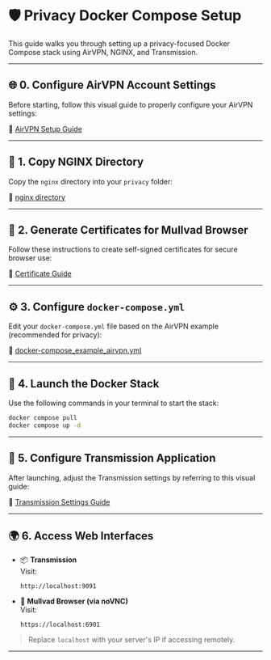 # 🛡️ Privacy Docker Compose Setup

This guide walks you through setting up a privacy-focused Docker Compose stack using AirVPN, NGINX, and Transmission.

---

## 🌐 0. Configure AirVPN Account Settings

Before starting, follow this visual guide to properly configure your AirVPN settings:

📸 [AirVPN Setup Guide](https://github.com/dillacorn/deb-omv-dots/tree/main/docker_compose_examples/privacy/airvpn_settings)

---

## 📁 1. Copy NGINX Directory

Copy the `nginx` directory into your `privacy` folder:

🔗 [nginx directory](https://github.com/dillacorn/deb-omv-dots/tree/main/docker_compose_examples/privacy/nginx)

---

## 🔐 2. Generate Certificates for Mullvad Browser

Follow these instructions to create self-signed certificates for secure browser use:

📄 [Certificate Guide](https://github.com/dillacorn/deb-omv-dots/blob/main/docker_compose_examples/privacy/selkies-certs/RUN_COMMANDS.md)

---

## ⚙️ 3. Configure `docker-compose.yml`

Edit your `docker-compose.yml` file based on the AirVPN example (recommended for privacy):

📄 [docker-compose_example_airvpn.yml](https://github.com/dillacorn/deb-omv-dots/blob/main/docker_compose_examples/privacy/docker-compose_example_airvpn.yml)

---

## 🚀 4. Launch the Docker Stack

Use the following commands in your terminal to start the stack:

```bash
docker compose pull
docker compose up -d
```

---

## 🧭 5. Configure Transmission Application

After launching, adjust the Transmission settings by referring to this visual guide:

📸 [Transmission Settings Guide](https://github.com/dillacorn/deb-omv-dots/tree/main/docker_compose_examples/privacy/transmission_settings)

---

## 🌍 6. Access Web Interfaces

- 📦 **Transmission**  
  Visit:  
  ```http
  http://localhost:9091
  ```

- 🔐 **Mullvad Browser (via noVNC)**  
  Visit:  
  ```https
  https://localhost:6901
  ```

> Replace `localhost` with your server's IP if accessing remotely.

---

